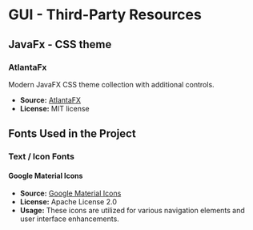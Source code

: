 # GUI - Third-Party Resources

## JavaFx - CSS theme

### AtlantaFx

Modern JavaFX CSS theme collection with additional controls.

- **Source:** [AtlantaFX](https://mkpaz.github.io/atlantafx)
- **License:** MIT license

## Fonts Used in the Project

### Text / Icon Fonts

#### Google Material Icons

- **Source:** [Google Material Icons](https://material.io/resources/icons/)
- **License:** Apache License 2.0
- **Usage:** These icons are utilized for various navigation elements and user interface enhancements.

